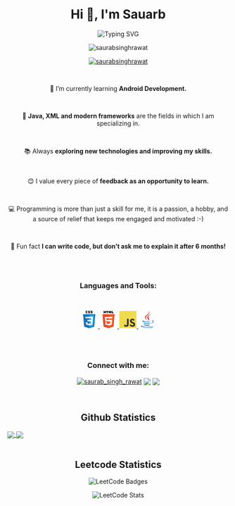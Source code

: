 <h1 align="center">Hi 👋, I'm Sauarb</h1>

<p align="center"><img src="https://readme-typing-svg.demolab.com?lines=Typing%20code%2C%20compiling%20dreams.%3BUpgrading%20from%20zero%20to%20dev.%3BCoding%20the%20blueprint%20of%20tomorrow.&font=monospace&color=#4169E1&background=000000&center=true&vCenter=true&pause=100&duration=10000" alt="Typing SVG" /></p>

<p align="center"> <img src="https://komarev.com/ghpvc/?username=saurabsinghrawat&label=Profile%20views&color=0e75b6&style=flat" alt="saurabsinghrawat" /> </p>

<p align="center"> <a href="https://github.com/ryo-ma/github-profile-trophy"><img src="https://github-profile-trophy.vercel.app/?username=saurabsinghrawat" alt="saurabsinghrawat" /></a> </p>


[<p align ="center"> 🖋️<b>10th grade student</b>, currently pursuing academic excellence.</p>]: #
<br>

<p align ="center"> 🌱 I’m currently learning <b>Android Development.</b></p>
<br>

<p align ="center"> 🎯 <b>Java, XML and modern frameworks</b> are the fields in which I am specializing in.</p>
<br>

<p align ="center"> 📚 Always <b>exploring new technologies and improving my skills.</b></p>
<br>

<p align ="center"> 😊 I value every piece of <b>feedback as an opportunity to learn.</b></p>
<br>

<p align ="center"> 💻 Programming is more than just a skill for me, it is a passion, a hobby, and a source of relief that keeps me engaged and motivated :-)</p>
<br>

<p align ="center"> 👻 Fun fact <b>I can write code, but don’t ask me to explain it after 6 months!</b></p>
<br><br>

<h3 align="center"> Languages and Tools:</h3><br>
<p align="center"> <a href="https://www.w3schools.com/css/" target="_blank" rel="noreferrer"> <img src="https://raw.githubusercontent.com/devicons/devicon/master/icons/css3/css3-original-wordmark.svg" alt="css3" width="40" height="40"/> </a> <a href="https://www.w3.org/html/" target="_blank" rel="noreferrer"> <img src="https://raw.githubusercontent.com/devicons/devicon/master/icons/html5/html5-original-wordmark.svg" alt="html5" width="40" height="40"/> </a> <a href="https://developer.mozilla.org/en-US/docs/Web/JavaScript" target="_blank" rel="noreferrer"> <img src="https://raw.githubusercontent.com/devicons/devicon/master/icons/javascript/javascript-original.svg" alt="javascript" width="40" height="40"/> </a> 
<a href="https://www.java.com" target="_blank" rel="noreferrer"> <img src="https://raw.githubusercontent.com/devicons/devicon/master/icons/java/java-original.svg" alt="java" width="40" height="40"/> </a></p><br><br>

<h3 align="center">Connect with me:</h3>
<p align="center">
<a href="https://www.leetcode.com/saurab_singh_rawat" target="blank"><img align="center" src="https://raw.githubusercontent.com/rahuldkjain/github-profile-readme-generator/master/src/images/icons/Social/leet-code.svg" alt="saurab_singh_rawat" height="30" width="40" /></a>
  <a href="https://twitter.com/Saurab_S_Rawat" target="_blank"><img align="center" src="https://img.icons8.com/?size=45&id=phOKFKYpe00C&format=png&color=000000" width="30px"/></a>
<a href="mailto:saurab.s.rawat2024@gmail.com" target="_blank"><img align="center" src="https://img.icons8.com/color/48/000000/gmail-new.png" width="30px"/></a>
</p>
<br>

<h2 align="center">Github Statistics</h2>
<a href="https://github.com/SaurabSinghRawat/github-readme-stats">
  <img height=200 align="center" src="https://github-readme-stats.vercel.app/api?username=SaurabSinghRawat" />
</a>
<a href="https://github.com/SaurabSinghRawat/convoychat">
  <img height=200 align="center" src="https://github-readme-stats.vercel.app/api/top-langs?username=SaurabSinghRawat&layout=compact&langs_count=8&card_width=320" />
</a>
<br><br>

<h2 align="center">Leetcode Statistics</h2>
<p align="center"><img src="https://leetcode-badge-showcase.vercel.app/api?username=Saurab_Singh_Rawat&animated=true&theme=dark" alt="LeetCode Badges" /></p>
<p align="center"><img src="https://leetcard.jacoblin.cool/Saurab_Singh_Rawat?theme=dark&font=monospace&border=true&radius=14&title_color=ffffff" alt="LeetCode Stats" /></p>
